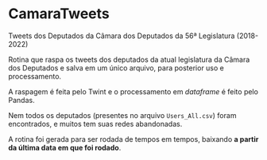 # CamaraTweets
Tweets dos Deputados da Câmara dos Deputados da 56ª Legislatura (2018-2022)

Rotina que raspa os tweets dos deputados da atual legislatura da Câmara dos Deputados e salva em um único arquivo, para posterior uso e processamento. 

A raspagem é feita pelo Twint e o processamento em *dataframe* é feito pelo Pandas. 

Nem todos os deputados (presentes no arquivo `Users_All.csv`) foram encontrados, e muitos tem suas redes abandonadas. 

A rotina foi gerada para ser rodada de tempos em tempos, baixando __a partir da última data em que foi rodado__. 
